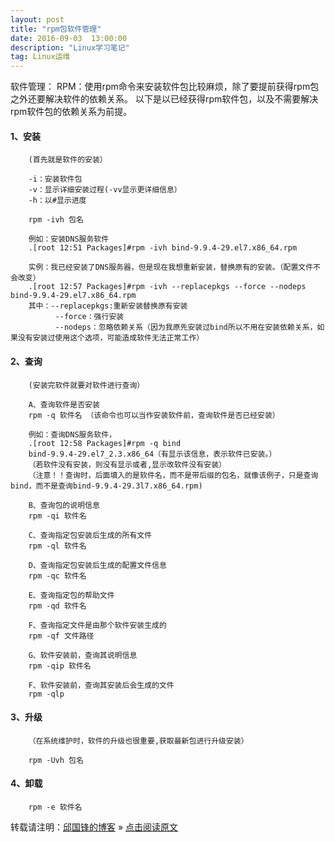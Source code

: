 ```yaml
---
layout: post
title: "rpm包软件管理"
date: 2016-09-03  13:00:00
description: "Linux学习笔记"
tag: Linux运维
---
```


软件管理：
RPM：使用rpm命令来安装软件包比较麻烦，除了要提前获得rpm包之外还要解决软件的依赖关系。
	以下是以已经获得rpm软件包，以及不需要解决rpm软件包的依赖关系为前提。

#### 1、安装
		(首先就是软件的安装） 

		-i：安装软件包
		-v：显示详细安装过程(-vv显示更详细信息）
		-h：以#显示进度
		
		rpm -ivh 包名

		例如：安装DNS服务软件	
		.[root 12:51 Packages]#rpm -ivh bind-9.9.4-29.el7.x86_64.rpm  
		
		实例：我已经安装了DNS服务器，但是现在我想重新安装，替换原有的安装。（配置文件不会改变）
		.[root 12:57 Packages]#rpm -ivh --replacepkgs --force --nodeps bind-9.9.4-29.el7.x86_64.rpm 
		其中：--replacepkgs:重新安装替换原有安装
		      --force：强行安装
		      --nodeps：忽略依赖关系（因为我原先安装过bind所以不用在安装依赖关系，如果没有安装过使用这个选项，可能造成软件无法正常工作）

#### 2、查询
		(安装完软件就要对软件进行查询）
		
		A、查询软件是否安装
		rpm -q 软件名 （该命令也可以当作安装软件前，查询软件是否已经安装）
		
		例如：查询DNS服务软件，
		.[root 12:58 Packages]#rpm -q bind
		bind-9.9.4-29.el7_2.3.x86_64（有显示该信息，表示软件已安装。）
		（若软件没有安装，则没有显示或者,显示改软件没有安装）
		（注意！！查询时，后面填入的是软件名，而不是带后缀的包名，就像该例子，只是查询bind，而不是查询bind-9.9.4-29.3l7.x86_64.rpm)

		B、查询包的说明信息
		rpm -qi 软件名

		C、查询指定包安装后生成的所有文件
		rpm -ql 软件名
		
		D、查询指定包安装后生成的配置文件信息
		rpm -qc 软件名

		E、查询指定包的帮助文件
		rpm -qd 软件名
	        	
		F、查询指定文件是由那个软件安装生成的	
		rpm -qf 文件路径

		G、软件安装前，查询其说明信息
		rpm -qip 软件名

		F、软件安装前，查询其安装后会生成的文件
		rpm -qlp

#### 3、升级
		（在系统维护时，软件的升级也很重要,获取最新包进行升级安装）
		
		rpm -Uvh 包名 

#### 4、卸载
		rpm -e 软件名

转载请注明：[邱国锋的博客](http://qguofeng) » [点击阅读原文](http://qguofeng.io/2016/09/rpm包管理/)
